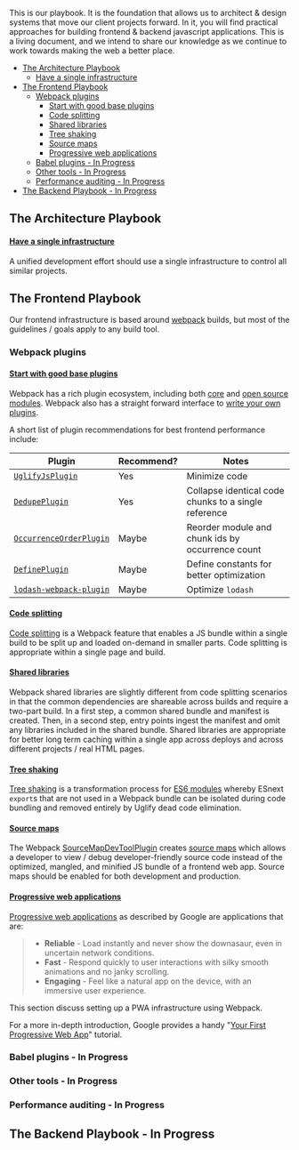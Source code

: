 This is our playbook. It is the foundation that allows us to architect & design systems that move our client projects forward.  In it, you will find practical approaches for building frontend & backend javascript applications. This is a living document, and we intend to share our knowledge as we continue to work towards making the web a better place.

<!-- START doctoc generated TOC please keep comment here to allow auto update -->
<!-- DON'T EDIT THIS SECTION, INSTEAD RE-RUN doctoc TO UPDATE -->


- [The Architecture Playbook](#the-architecture-playbook)
    - [Have a single infrastructure](#have-a-single-infrastructure)
- [The Frontend Playbook](#the-frontend-playbook)
  - [Webpack plugins](#webpack-plugins)
    - [Start with good base plugins](#start-with-good-base-plugins)
    - [Code splitting](#code-splitting)
    - [Shared libraries](#shared-libraries)
    - [Tree shaking](#tree-shaking)
    - [Source maps](#source-maps)
    - [Progressive web applications](#progressive-web-applications)
  - [Babel plugins - In Progress](#babel-plugins---in-progress)
  - [Other tools - In Progress](#other-tools---in-progress)
  - [Performance auditing - In Progress](#performance-auditing---in-progress)
- [The Backend Playbook - In Progress](#the-backend-playbook---in-progress)

<!-- END doctoc generated TOC please keep comment here to allow auto update -->

## The Architecture Playbook

#### [Have a single infrastructure](docs/infrastructure/single.md)

A unified development effort should use a single infrastructure to control all
similar projects.

## The Frontend Playbook

Our frontend infrastructure is based around
[webpack](https://webpack.github.io/) builds, but most of the guidelines / goals
apply to any build tool.

### Webpack plugins

#### [Start with good base plugins](docs/frontend/webpack-plugins.md)

Webpack has a rich plugin ecosystem, including both
[core](https://webpack.github.io/docs/list-of-plugins.html) and
[open source modules](https://www.npmjs.com/browse/keyword/webpack-plugin).
Webpack also has a straight forward interface to
[write your own plugins](https://webpack.github.io/docs/plugins.html).

A short list of plugin recommendations for best frontend performance include:

| Plugin | Recommend? | Notes |
| ------ | ---------- | ----- |
| [`UglifyJsPlugin`](https://webpack.github.io/docs/list-of-plugins.html#uglifyjsplugin)| Yes | Minimize code |
| [`DedupePlugin`](https://webpack.github.io/docs/list-of-plugins.html#dedupeplugin) | Yes | Collapse identical code chunks to a single reference |
| [`OccurrenceOrderPlugin`](https://webpack.github.io/docs/list-of-plugins.html#occurrenceorderplugin) | Maybe | Reorder module and chunk ids by occurrence count |
| [`DefinePlugin`](https://webpack.github.io/docs/list-of-plugins.html#defineplugin) | Maybe | Define constants for better optimization |
| [`lodash-webpack-plugin`](https://github.com/lodash/lodash-webpack-plugin) | Maybe | Optimize `lodash` |

#### [Code splitting](docs/frontend/webpack-code-splitting.md)

[Code splitting](http://webpack.github.io/docs/code-splitting.html) is a Webpack
feature that enables a JS bundle within a single build to be split up and loaded
on-demand in smaller parts. Code splitting is appropriate within a single page
and build.

#### [Shared libraries](docs/frontend/webpack-shared-libs.md)

Webpack shared libraries are slightly different from code splitting scenarios in
that the common dependencies are shareable across builds and require a two-part
build. In a first step, a common shared bundle and manifest is created. Then, in
a second step, entry points ingest the manifest and omit any libraries included
in the shared bundle. Shared libraries are appropriate for better long term
caching within a single app across deploys and across different projects / real
HTML pages.

#### [Tree shaking](docs/frontend/webpack-tree-shaking.md)

[Tree shaking](http://www.2ality.com/2015/12/webpack-tree-shaking.html) is a
transformation process for [ES6 modules](http://www.2ality.com/2014/09/es6-modules-final.html)
whereby ESnext `export`s that are not used in a Webpack bundle can be isolated
during code bundling and removed entirely by Uglify dead code elimination.

#### [Source maps](docs/frontend/webpack-source-maps.md)

The Webpack [SourceMapDevToolPlugin](http://webpack.github.io/docs/list-of-plugins.html#sourcemapdevtoolplugin)
creates [source maps](https://github.com/ryanseddon/source-map/wiki/Source-maps:-languages,-tools-and-other-info)
which allows a developer to view / debug developer-friendly source code instead
of the optimized, mangled, and minified JS bundle of a frontend web app. Source
maps should be enabled for both development and production.

#### [Progressive web applications](docs/frontend/webpack-pwa.md)

[Progressive web applications](https://developers.google.com/web/progressive-web-apps/)
as described by Google are applications that are:

> - **Reliable** - Load instantly and never show the downasaur, even in uncertain network conditions.
> - **Fast** - Respond quickly to user interactions with silky smooth animations and no janky scrolling.
> - **Engaging** - Feel like a natural app on the device, with an immersive user experience.

This section discuss setting up a PWA infrastructure using Webpack.

For a more in-depth introduction, Google provides a handy
"[Your First Progressive Web App](https://developers.google.com/web/fundamentals/getting-started/codelabs/your-first-pwapp/)"
tutorial.

### Babel plugins - In Progress

<!-- **TODO: Write up intro section / doc - https://github.com/FormidableLabs/formidable-playbook/issues/9** -->

### Other tools - In Progress

<!-- **TODO: tools - https://github.com/FormidableLabs/formidable-playbook/issues/8** -->

<!-- * TODO: little-loader for script loading -->

### Performance auditing - In Progress

<!-- **TODO: inspectpack reports, audits - https://github.com/FormidableLabs/formidable-playbook/issues/2** -->

## The Backend Playbook - In Progress

<!-- **TODO: Plan, write section - https://github.com/FormidableLabs/formidable-playbook/issues/4** -->
